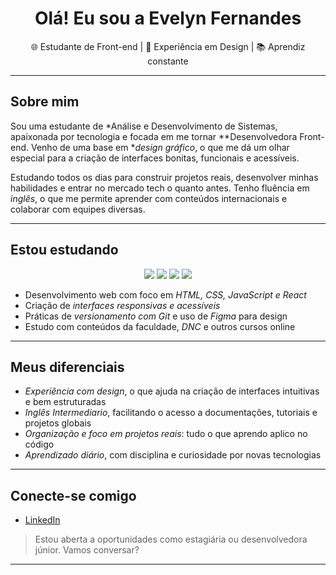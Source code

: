 <h1 align="center">Olá! Eu sou a Evelyn Fernandes</h1>

<p align="center">
  🌐 Estudante de Front-end | 🎨 Experiência em Design | 📚 Aprendiz constante
</p>

---

## Sobre mim

Sou uma estudante de *Análise e Desenvolvimento de Sistemas, apaixonada por tecnologia e focada em me tornar **Desenvolvedora Front-end. Venho de uma base em **design gráfico*, o que me dá um olhar especial para a criação de interfaces bonitas, funcionais e acessíveis.

Estudando todos os dias para construir projetos reais, desenvolver minhas habilidades e entrar no mercado tech o quanto antes. Tenho fluência em *inglês*, o que me permite aprender com conteúdos internacionais e colaborar com equipes diversas.

---

## Estou estudando

<div align="center">
  <img src="https://img.shields.io/badge/HTML5-E34F26?style=for-the-badge&logo=html5&logoColor=white"/>
  <img src="https://img.shields.io/badge/CSS3-1572B6?style=for-the-badge&logo=css3&logoColor=white"/>
  <img src="https://img.shields.io/badge/JavaScript-F7DF1E?style=for-the-badge&logo=javascript&logoColor=black"/>
  <img src="https://img.shields.io/badge/React-20232A?style=for-the-badge&logo=react&logoColor=61DAFB"/>
</div>

- Desenvolvimento web com foco em *HTML, CSS, JavaScript e React*
- Criação de *interfaces responsivas e acessíveis*
- Práticas de *versionamento com Git* e uso de *Figma* para design
- Estudo com conteúdos da faculdade, *DNC* e outros cursos online

---

## Meus diferenciais

- *Experiência com design*, o que ajuda na criação de interfaces intuitivas e bem estruturadas
- *Inglês Intermediario*, facilitando o acesso a documentações, tutoriais e projetos globais
- *Organização e foco em projetos reais*: tudo o que aprendo aplico no código
- *Aprendizado diário*, com disciplina e curiosidade por novas tecnologias

---

## Conecte-se comigo

- [LinkedIn](https://www.linkedin.com/in/evelyn-fernandes16/)

> Estou aberta a oportunidades como estagiária ou desenvolvedora júnior. Vamos conversar?

---
